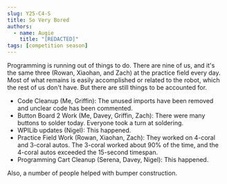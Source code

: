 ```yaml
---
slug: Y25-C4-S
title: So Very Bored
authors:
  - name: Augie
    title: "[REDACTED]"
tags: [competition season]
---
```

Programming is running out of things to do. There are nine of us, and it's the same three (Rowan, Xiaohan, and Zach) at the practice field every day. Most of what remains is easily accomplished or related to the robot, which the rest of us don't have. But there are still things to be accounted for.
* Code Cleanup (Me, Griffin): The unused imports have been removed and unclear code has been commented.
* Button Board 2 Work (Me, Davey, Griffin, Zach): There were many buttons to solder today. Everyone took a turn at soldering. 
* WPILib updates (Nigel): This happened. 
* Practice Field Work (Rowan, Xiaohan, Zach): They worked on 4-coral and 3-coral autos. The 3-coral worked about 90% of the time, and the 4-coral autos exceeded the 15-second timespan. 
* Programming Cart Cleanup (Serena, Davey, Nigel): This happened. 

Also, a number of people helped with bumper construction. 